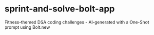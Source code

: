 # sprint-and-solve-bolt-app
Fitness-themed DSA coding challenges - AI-generated with a One-Shot prompt using Bolt.new
